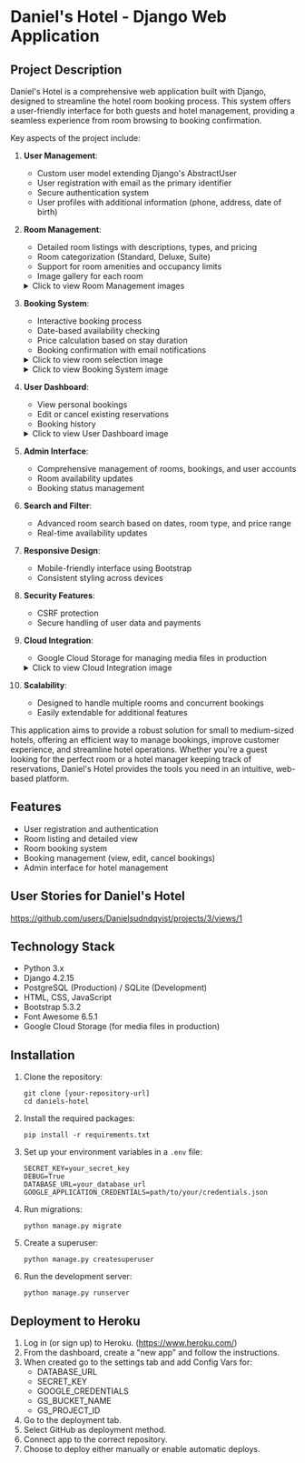 # Daniel's Hotel - Django Web Application

## Project Description

Daniel's Hotel is a comprehensive web application built with Django, designed to streamline the hotel room booking process. This system offers a user-friendly interface for both guests and hotel management, providing a seamless experience from room browsing to booking confirmation.

Key aspects of the project include:

1. **User Management**: 
   - Custom user model extending Django's AbstractUser
   - User registration with email as the primary identifier
   - Secure authentication system
   - User profiles with additional information (phone, address, date of birth)

2. **Room Management**:
   - Detailed room listings with descriptions, types, and pricing
   - Room categorization (Standard, Deluxe, Suite)
   - Support for room amenities and occupancy limits
   - Image gallery for each room

   <details>
   <summary>Click to view Room Management images</summary>

   ![Room Management Image 1](https://github.com/user-attachments/assets/83a3824e-7a91-4ecc-b224-008a6edcd56f)
   ![Room Management Image 2](https://github.com/user-attachments/assets/f4b27904-f4c2-4e94-bc1b-1a1e5cf3fa09)
   </details>

3. **Booking System**:
   - Interactive booking process
   - Date-based availability checking
   - Price calculation based on stay duration
   - Booking confirmation with email notifications

   <details>
   <summary>Click to view room selection image</summary>

   ![Room Selection Image](https://github.com/user-attachments/assets/2dd66105-9c4a-4639-8934-d6e0b8b0a266)
   </details>

   <details>
   <summary>Click to view Booking System image</summary>

   ![Booking System Image](https://github.com/user-attachments/assets/2c300330-0fa9-45a5-8664-db96c1a321d0)
   </details>

4. **User Dashboard**:
   - View personal bookings
   - Edit or cancel existing reservations
   - Booking history

   <details>
   <summary>Click to view User Dashboard image</summary>

   ![User Dashboard Image](https://github.com/user-attachments/assets/b3a5c826-18ba-4ba2-af6b-8111befd8e2d)
   </details>

5. **Admin Interface**:
   - Comprehensive management of rooms, bookings, and user accounts
   - Room availability updates
   - Booking status management

6. **Search and Filter**:
   - Advanced room search based on dates, room type, and price range
   - Real-time availability updates

7. **Responsive Design**:
   - Mobile-friendly interface using Bootstrap
   - Consistent styling across devices

8. **Security Features**:
   - CSRF protection
   - Secure handling of user data and payments

9. **Cloud Integration**:
   - Google Cloud Storage for managing media files in production

   <details>
   <summary>Click to view Cloud Integration image</summary>

   ![Cloud Integration Image](https://github.com/user-attachments/assets/19c10c0e-9a96-4fd8-93ec-f7ce7333bf44)
   </details>
   
10. **Scalability**:
    - Designed to handle multiple rooms and concurrent bookings
    - Easily extendable for additional features

This application aims to provide a robust solution for small to medium-sized hotels, offering an efficient way to manage bookings, improve customer experience, and streamline hotel operations. Whether you're a guest looking for the perfect room or a hotel manager keeping track of reservations, Daniel's Hotel provides the tools you need in an intuitive, web-based platform.

## Features
- User registration and authentication
- Room listing and detailed view
- Room booking system
- Booking management (view, edit, cancel bookings)
- Admin interface for hotel management

## User Stories for Daniel's Hotel
https://github.com/users/Danielsudndqvist/projects/3/views/1

## Technology Stack
- Python 3.x
- Django 4.2.15
- PostgreSQL (Production) / SQLite (Development)
- HTML, CSS, JavaScript
- Bootstrap 5.3.2
- Font Awesome 6.5.1
- Google Cloud Storage (for media files in production)

## Installation

1. Clone the repository:
   ```
   git clone [your-repository-url]
   cd daniels-hotel
   ```

2. Install the required packages:
   ```
   pip install -r requirements.txt
   ```

3. Set up your environment variables in a `.env` file:
   ```
   SECRET_KEY=your_secret_key
   DEBUG=True
   DATABASE_URL=your_database_url
   GOOGLE_APPLICATION_CREDENTIALS=path/to/your/credentials.json
   ```

4. Run migrations:
   ```
   python manage.py migrate
   ```

5. Create a superuser:
   ```
   python manage.py createsuperuser
   ```

6. Run the development server:
   ```
   python manage.py runserver
   ```

## Deployment to Heroku
1. Log in (or sign up) to Heroku. (https://www.heroku.com/)
2. From the dashboard, create a "new app" and follow the instructions.
3. When created go to the settings tab and add Config Vars for:
   - DATABASE_URL
   - SECRET_KEY
   - GOOGLE_CREDENTIALS
   - GS_BUCKET_NAME
   - GS_PROJECT_ID
4. Go to the deployment tab.
5. Select GitHub as deployment method.
6. Connect app to the correct repository.
7. Choose to deploy either manually or enable automatic deploys.
